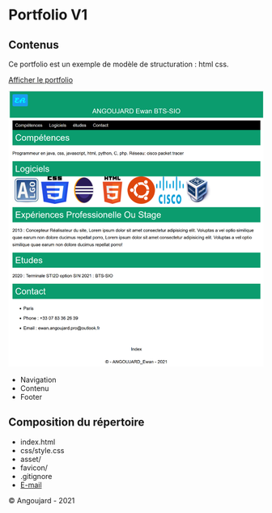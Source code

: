 # Portfolio V1

## Contenus

Ce portfolio est un exemple de modèle de structuration : html css.

[Afficher le portfolio](https://ribanp1346.github.io/Portfolio_ANGOUJARD/ "Voir le portfolio")

![screenshot](./asset/photo_site.png "porfoilio")

* Navigation
* Contenu
* Footer

## Composition du répertoire

* index.html
* css/style.css
* asset/
* favicon/
* .gitignore
* [E-mail](ewan.angoujard@gmail.com)

&copy; Angoujard - 2021

